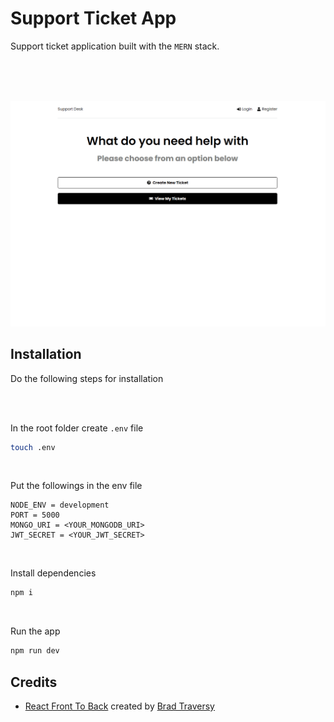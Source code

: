 
# Support Ticket App

Support ticket application built with the `MERN` stack.


<br>
<br>
<br>


![support_ticket_gif](https://github.com/ozanisgor/MERN-support-desk-app/blob/main/assets/gifs/support_ticket.gif)

## Installation
Do the following steps for installation

<br>
<br>

In the root folder create `.env` file 
```bash
touch .env
```

<br>

Put the followings in the env file

```text
NODE_ENV = development
PORT = 5000
MONGO_URI = <YOUR_MONGODB_URI>
JWT_SECRET = <YOUR_JWT_SECRET>
```

<br>

Install dependencies
```bash
npm i
```

<br>

Run the app
```bash
npm run dev
```

## Credits

- [React Front To Back](https://www.udemy.com/course/react-front-to-back-2022) created by [Brad Traversy](https://www.linkedin.com/in/bradtraversy)
